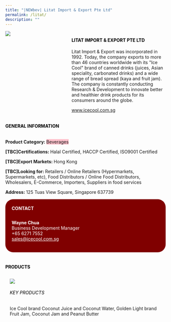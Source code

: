 ```yaml
---
title: "|NEWbev| Litat Import & Export Pte Ltd"
permalink: /litat/
description: ""
---
```

<head>
	<div class="flex-paragraph">
		<!--hi there! this is a comment and will provide you with instructional guides-->
		<!--insert booth number here!-->
		<p style="text-transform: uppercase"></p></div>
			<div class="flex-container" style="display: flex; flex-wrap: wrap;">
				<!--insert DOWNLOAD link of company logo between the " marks!-->
			<div class="card sgds" style="flex: 1 1 40%; display: block;"><img src="https://drive.google.com/uc?export=download&id=19WZrfRH8hNaBG7Z4e2mxVpM3YK-dHwki"></div>
	<div class="card-sgds" style="flex: 1 1 58%; display: block; margin-left: 3px">
		<h4 style="text-transform: uppercase; color: black;"><!--insert the exhibitor's name between the <b> tags here--><b>Litat Import & Export Pte Ltd</b></h4><!--insert the exhibitor's description between the <p> tags here-->
		<p>Litat Import & Export was incorporated in 1992. Today, the company
exports to more than 46 countries worldwide with its "Ice Cool" brand
of canned drinks (juices, Asian speciality, carbonated drinks) and a
wide range of bread spread (kaya and fruit jam). The company is
constantly conducting Research & Development to innovate better
and healthier drink products for its consumers around the globe.</p>
		<!--insert the exhibitor's website link, making sure there is "https:// www." present please. make sure the entire https link goes in between the " marks-->
		<p><a href="www.icecool.com.sg" target="_blank"><!--insert the www website link here (no need for https)-->www.icecool.com.sg</a></p>
	</div>
</div>
</head>

<body>
	<h4 style="text-transform: uppercase; color: black;"><b>General Information</b></h4>
		<div class="flex-container" style="display: flex; flex-wrap: wrap;">
			<div class="card sgds" style="flex: 1 1 65%; display: block; align-self: stretch">
			<div class="flex-paragraph">
			<p><b>Product Category: </b><span style=" background-color: pink; border-radius: 10 px;"><!--insert the exhibitor's pdt cat between the <p> tags here-->Beverages</span></p> 
				<p><b>[TBC]Certifications: </b><!--insert all the exhibitor's certifications between the </b> and </p> here-->Halal Certified, HACCP Certified, ISO9001 Certified</p>
			<p><b>[TBC]Export Markets: </b><!--insert all the exhibitor's export markets between the </b> and </p> here-->Hong Kong</p>
			<p style="margin-bottom: 10px;"><b>[TBC]Looking for: </b><!--insert all the exhibitor's potential business partners between the </b> and </p> here-->Retailers / Online Retailers (Hypermarkets, Supermarkets, etc), Food Distributors / Online Food Distributors, Wholesalers, E-Commerce, Importers, Suppliers in food services</p><p><b>Address: </b><!--insert all the exhibitor's address the </b> and </p> here-->125 Tuas View Square, Singapore 637739</p>
			</div>
		</div>
		<div class="card sgds" style="flex: 1 1 35%; padding: 10px; display: block; background-color: maroon; border-radius: 25px; align-self: center;">
		<h4 style="color: white; margin-top: 10px; margin-left: 10px;">CONTACT</h4>
		<div class="flex-paragraph">
			<!--replace with exhibitor's: -->
			<p style="padding: 10px; color: white;"><b><!-- POC name-->Wayne Chua</b><br><!-- designation-->Business Development Manager<br><!--contact number-->+65 6271 7552<br><!-- for linking purposes, insert their email after "mailto:"...--><a href="mailto:sales@icecool.com.sg" style="color: white;"><!--...and also include the display email before </a> here-->sales@icecool.com.sg</a></p>
		</div>
			</div>
		</div>
	<br>
		<h4 style="text-transform: uppercase; color: black;"><b>products</b></h4>
<div style="display: flex; flex-wrap: wrap;">
  <div class="card sgds" style="flex: 1 1 47%; margin: 10px; display: block;"><!--insert the exhibitor's DOWNLOAD image for product between the " marks here-->
	<div class="flex-image" style="display: block;"><img src="https://doc-0g-3s-docs.googleusercontent.com/docs/securesc/69isnljd6u5lkd2esi0uo09d7a1dfqf2/oh9p2kmqqedqdfeeej03cvbnpccb34t7/1676206725000/12105796777324072886/12105796777324072886/1gpMaWhqf9VcULBB1UBoJvib743Ik4I4A?e=download&ax=AB85Z1DIZ4QfLkTjWxHcawstLgjXXW8PsJ97jygbJhshlQx4RpXMpGeJX_WKmtelQJ8jJerlMu1AG-v_ZoVBBFd6_szJcrNQciSGPZSsLf_zskTpVoxSRMfe_6eS-ozq0D9xjNG7gKct_ptf5U7ABfTiTw_XI64VmEmqVr2dWypnjBZWBkONNh33wfcUDuQ6Lh14cj1PQzW_nEXr8x3zT3NvNCp0HpfPmgcTww1TxXaF3Qp-jzCCYMkULLXl0IY-eosnzdLqwcKOzLtw2f4rbhbLE3u9-5xfQSQ7wd7ObVCtITSwWR1tfrHjlr-LU0An0yGXbFPAERDYFDlyNVZsGEhkjsaHquRjygZd5QJOg0fXt0ZcZWtM6Ztu5pdFn_dPh2kfqiUqJ_IYBOJcEyY41rJ4QWIbqdzAxo--jHvgCcPSo8hihLoCNb7BIqmBFp8LNooqAyseltZmA7eqvuE5HBXEsRAkmfKCBJva6ytJZ47vd8pK3i1hi4cx3YagZCnTCGdLwYCtidn9OxblkuSXFlqRiRCTd2pBLlvXDX6yI75B8orRFvxajDCFzRMgauacEOUgjcsWE7GlXkX_grfbwvjSIJYzCJ7qU-b6KB9nE2X8O8Kp7DgPZLDPWzWGe7jM0rLk2cG8eSZ6sd79D1vKvOs7O2fQkRrCwoPpaJoMl0QNx9eFEQ72bg-JOzet3P3hp6chEOJs4Q7E57MO3C5OQ0spMOUEPS790wS9wgsxnotQEEI7eHsA2X1BG0I5Uo-MnEOXRYV6nnjGF22FhFWlmzBGs9ZciWuQtNfiVCjbMeOvdJYnIEu29Mc7ahdoQzhh4s6fR-ifg4bBO9zLRtolVz5-uudVeK5DU3nlY6oNlkUd5gng0HXkzrRK4_KDT0b-ugamgP-Qn5FpNnE5QOAiQa8N0zMrqJOrnqfw6gk&uuid=edb33bd3-871f-48db-9abe-4c9a4e7d310f&authuser=0&nonce=fos0opin7lsug&user=12105796777324072886&hash=evu7h7hnf5lca274ft4816p33g1kki2i"></div>
	<div class="flex-paragraph">
		<h6 style="text-transform: uppercase; color: black;"><!--insert product name before </h6> and product description after <p>-->Key Products</h6>
Ice Cool brand Coconut Juice and Coconut Water, Golden Light
brand Fruit Jam, Coconut Jam and Peanut Butter





</p></div>